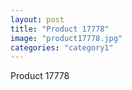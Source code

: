 ```yaml
---
layout: post
title: "Product 17778"
image: "product17778.jpg"
categories: "category1"
---
```

Product 17778
